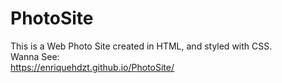# PhotoSite
This is a Web Photo Site created in HTML, and styled with CSS.
<br>
Wanna See:
<br>
https://enriquehdzt.github.io/PhotoSite/
